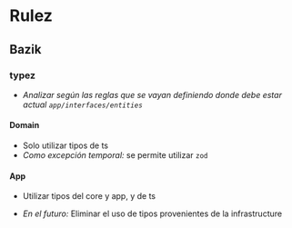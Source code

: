 # Rulez
## Bazik
### typez
- *Analizar según las reglas que se vayan definiendo donde debe estar actual `app/interfaces/entities`*
#### Domain
- Solo utilizar tipos de ts
- *Como excepción temporal:* se permite utilizar `zod`
#### App
- Utilizar tipos del core y app, y de ts

- *En el futuro:* Eliminar el uso de tipos provenientes de la infrastructure

